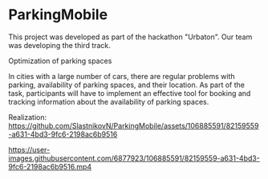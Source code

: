 # ParkingMobile

This project was developed as part of the hackathon "Urbaton". Our team was developing the third track.

Optimization of parking spaces

In cities with a large number of cars, there are regular problems with parking, availability of parking spaces, and their location.
As part of the task, participants will have to implement an effective tool for booking and tracking information about the availability of parking spaces.

Realization:
https://github.com/SlastnikovN/ParkingMobile/assets/106885591/82159559-a631-4bd3-9fc6-2198ac6b9516

https://user-images.githubusercontent.com/6877923/106885591/82159559-a631-4bd3-9fc6-2198ac6b9516.mp4
